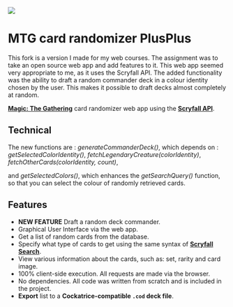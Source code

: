 [![](https://files.catbox.moe/u0djqp.png)](https://rafuwu.github.io/mtg-scryfall-randomizer/)

# MTG card randomizer PlusPlus

This fork is a version I made for my web courses. The assignment was to take an open source web app and add features to it. This web app seemed very appropriate to me, as it uses the Scryfall API. 
The added functionality was the ability to draft a random commander deck in a colour identity chosen by the user. This makes it possible to draft decks almost completely at random.

[**Magic: The Gathering**](https://magic.wizards.com/en) card randomizer web app using the [**Scryfall API**](https://scryfall.com/docs/api).

## Technical

The new functions are : 
*generateCommanderDeck()*, which depends on : 
*getSelectedColorIdentity()*,
*fetchLegendaryCreature(colorIdentity)*,
*fetchOtherCards(colorIdentity, count)*,

and *getSelectedColors()*, which enhances the *getSearchQuery()* function, so that you can select the colour of randomly retrieved cards.

## Features

* **NEW FEATURE** Draft a random deck commander.
* Graphical User Interface via the web app.
* Get a list of random cards from the database.
* Specify what type of cards to get using the same syntax of [**Scryfall Search**](https://scryfall.com/docs/syntax).
* View various information about the cards, such as: set, rarity and card image.
* 100% client-side execution. All requests are made via the browser.
* No dependencies. All code was written from scratch and is included in the project.
* **Export** list to a **Cockatrice-compatible `.cod` deck file**.

